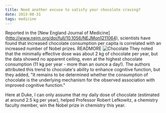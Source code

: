 ```yaml
---
title: Need another excuse to satisfy your chocolate craving?
date: 2013-08-31
tags: medicine
---
```


Reported in the [New England Journal of Medicine] (http://www.nejm.org/doi/full/10.1056/NEJMon1211064), scientists have found that increased chocolate consumption per capita is correlated with an increased number of Nobel prizes.
READMORE
![Chocolate](blog1.png)
They noted that the minimally effective dose was about 2 kg of chocolate per year, but the data showed no apparent ceiling, even at the highest chocolate consumption (11 kg per year - more than an ounce a day!).
The authors attributed this trend to chocolate's ability to enhance cognitive function, but they added, "It remains to be determined whether the consumption of chocolate is the underlying mechanism for the observed association with improved cognitive function."

Here at Duke, I can only assume that my daily dose of chocolate (estimated at around 2.5 kg per year), helped Professor Robert Lefkowitz, a chemistry faculty member, win the Nobel prize in chemistry this year.
